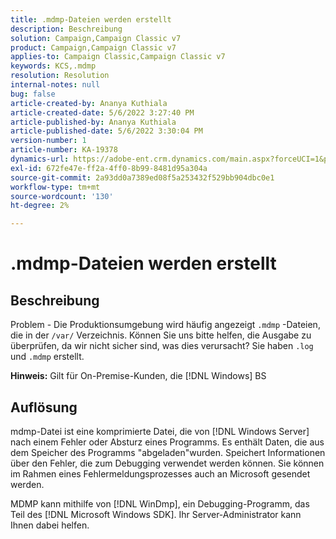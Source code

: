 ```yaml
---
title: .mdmp-Dateien werden erstellt
description: Beschreibung
solution: Campaign,Campaign Classic v7
product: Campaign,Campaign Classic v7
applies-to: Campaign Classic,Campaign Classic v7
keywords: KCS,.mdmp
resolution: Resolution
internal-notes: null
bug: false
article-created-by: Ananya Kuthiala
article-created-date: 5/6/2022 3:27:40 PM
article-published-by: Ananya Kuthiala
article-published-date: 5/6/2022 3:30:04 PM
version-number: 1
article-number: KA-19378
dynamics-url: https://adobe-ent.crm.dynamics.com/main.aspx?forceUCI=1&pagetype=entityrecord&etn=knowledgearticle&id=9830300e-51cd-ec11-a7b5-6045bd00dca1
exl-id: 672fe47e-ff2a-4ff0-8b99-8481d95a304a
source-git-commit: 2a93dd0a7389ed08f5a253432f529bb904dbc0e1
workflow-type: tm+mt
source-wordcount: '130'
ht-degree: 2%

---
```


# .mdmp-Dateien werden erstellt

## Beschreibung

Problem - Die Produktionsumgebung wird häufig angezeigt `.mdmp` -Dateien, die in der `/var/` Verzeichnis. Können Sie uns bitte helfen, die Ausgabe zu überprüfen, da wir nicht sicher sind, was dies verursacht? Sie haben `.log` und `.mdmp` erstellt.

<b>Hinweis:</b> Gilt für On-Premise-Kunden, die [!DNL Windows] BS



## Auflösung


mdmp-Datei ist eine komprimierte Datei, die von [!DNL Windows Server] nach einem Fehler oder Absturz eines Programms. Es enthält Daten, die aus dem Speicher des Programms &quot;abgeladen&quot;wurden. Speichert Informationen über den Fehler, die zum Debugging verwendet werden können. Sie können im Rahmen eines Fehlermeldungsprozesses auch an Microsoft gesendet werden.

MDMP kann mithilfe von [!DNL WinDmp], ein Debugging-Programm, das Teil des [!DNL Microsoft Windows SDK]. Ihr Server-Administrator kann Ihnen dabei helfen.
